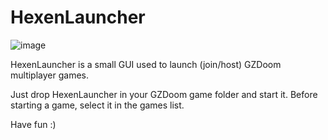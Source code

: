 # HexenLauncher

![image](https://github.com/rickomax/HexenLauncher/assets/12863984/fd8fb6a7-bcfd-489d-999a-d59f7a4733e8)

HexenLauncher is a small GUI used to launch (join/host) GZDoom multiplayer games.

Just drop HexenLauncher in your GZDoom game folder and start it.
Before starting a game, select it in the games list.

Have fun :)
